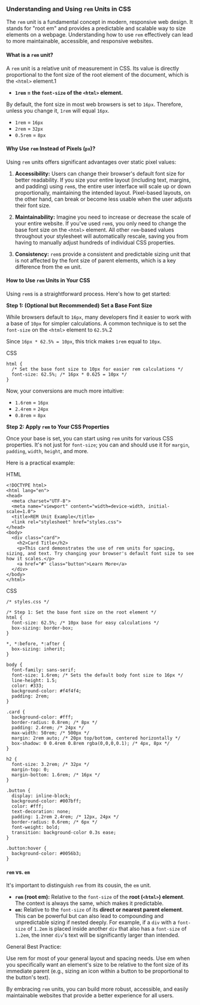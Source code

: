 ### Understanding and Using `rem` Units in CSS

The `rem` unit is a fundamental concept in modern, responsive web design. It stands for "root em" and provides a predictable and scalable way to size elements on a webpage. Understanding how to use `rem` effectively can lead to more maintainable, accessible, and responsive websites.

#### What is a `rem` unit?

A `rem` unit is a relative unit of measurement in CSS. Its value is directly proportional to the font size of the root element of the document, which is the `<html>` element.1

- **`1rem` = the `font-size` of the `<html>` element.**

By default, the font size in most web browsers is set to `16px`. Therefore, unless you change it, `1rem` will equal `16px`.

- `1rem` = `16px`
- `2rem` = `32px`
- `0.5rem` = `8px`

#### Why Use `rem` Instead of Pixels (`px`)?

Using `rem` units offers significant advantages over static pixel values:

1. **Accessibility:** Users can change their browser's default font size for better readability. If you size your entire layout (including text, margins, and padding) using `rem`s, the entire user interface will scale up or down proportionally, maintaining the intended layout. Pixel-based layouts, on the other hand, can break or become less usable when the user adjusts their font size.
    
2. **Maintainability:** Imagine you need to increase or decrease the scale of your entire website. If you've used `rem`s, you only need to change the base font size on the `<html>` element. All other `rem`-based values throughout your stylesheet will automatically rescale, saving you from having to manually adjust hundreds of individual CSS properties.
    
3. **Consistency:** `rem`s provide a consistent and predictable sizing unit that is not affected by the font size of parent elements, which is a key difference from the `em` unit.
    

#### How to Use `rem` Units in Your CSS

Using `rem`s is a straightforward process. Here's how to get started:

**Step 1: (Optional but Recommended) Set a Base Font Size**

While browsers default to `16px`, many developers find it easier to work with a base of `10px` for simpler calculations. A common technique is to set the `font-size` on the `<html>` element to `62.5%`.2

Since `16px * 62.5% = 10px`, this trick makes `1rem` equal to `10px`.

CSS

```
html {
  /* Set the base font size to 10px for easier rem calculations */
  font-size: 62.5%; /* 16px * 0.625 = 10px */
}
```

Now, your conversions are much more intuitive:

- `1.6rem` = `16px`
- `2.4rem` = `24px`
- `0.8rem` = `8px`

**Step 2: Apply `rem` to Your CSS Properties**

Once your base is set, you can start using `rem` units for various CSS properties. It's not just for `font-size`; you can and should use it for `margin`, `padding`, `width`, `height`, and more.

Here is a practical example:

HTML

```
<!DOCTYPE html>
<html lang="en">
<head>
  <meta charset="UTF-8">
  <meta name="viewport" content="width=device-width, initial-scale=1.0">
  <title>REM Unit Example</title>
  <link rel="stylesheet" href="styles.css">
</head>
<body>
  <div class="card">
    <h2>Card Title</h2>
    <p>This card demonstrates the use of rem units for spacing, sizing, and text. Try changing your browser's default font size to see how it scales.</p>
    <a href="#" class="button">Learn More</a>
  </div>
</body>
</html>
```

CSS

```
/* styles.css */

/* Step 1: Set the base font size on the root element */
html {
  font-size: 62.5%; /* 10px base for easy calculations */
  box-sizing: border-box;
}

*, *:before, *:after {
  box-sizing: inherit;
}

body {
  font-family: sans-serif;
  font-size: 1.6rem; /* Sets the default body font size to 16px */
  line-height: 1.5;
  color: #333;
  background-color: #f4f4f4;
  padding: 2rem;
}

.card {
  background-color: #fff;
  border-radius: 0.8rem; /* 8px */
  padding: 2.4rem; /* 24px */
  max-width: 50rem; /* 500px */
  margin: 2rem auto; /* 20px top/bottom, centered horizontally */
  box-shadow: 0 0.4rem 0.8rem rgba(0,0,0,0.1); /* 4px, 8px */
}

h2 {
  font-size: 3.2rem; /* 32px */
  margin-top: 0;
  margin-bottom: 1.6rem; /* 16px */
}

.button {
  display: inline-block;
  background-color: #007bff;
  color: #fff;
  text-decoration: none;
  padding: 1.2rem 2.4rem; /* 12px, 24px */
  border-radius: 0.6rem; /* 6px */
  font-weight: bold;
  transition: background-color 0.3s ease;
}

.button:hover {
  background-color: #0056b3;
}
```

#### `rem` vs. `em`

It's important to distinguish `rem` from its cousin, the `em` unit.

- **`rem` (root em):** Relative to the `font-size` of the **root (`<html>`) element**. The context is always the same, which makes it predictable.
- **`em`:** Relative to the `font-size` of its **direct or nearest parent element**. This can be powerful but can also lead to compounding and unpredictable sizing if nested deeply. For example, if a `div` with a `font-size` of `1.2em` is placed inside another `div` that also has a `font-size` of `1.2em`, the inner `div`'s text will be significantly larger than intended.

General Best Practice:

Use rem for most of your general layout and spacing needs. Use em when you specifically want an element's size to be relative to the font size of its immediate parent (e.g., sizing an icon within a button to be proportional to the button's text).

By embracing `rem` units, you can build more robust, accessible, and easily maintainable websites that provide a better experience for all users.